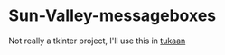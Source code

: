 # Sun-Valley-messageboxes
Not really a tkinter project, I'll use this in [tukaan](https://github.com/tukaan/tukaan/)
